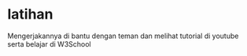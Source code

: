 # latihan
Mengerjakannya di bantu dengan teman dan melihat tutorial di youtube serta belajar di W3School
